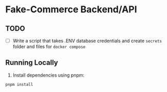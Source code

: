 # Fake-Commerce Backend/API

## TODO

- [ ] Write a script that takes .ENV database credentials and create `secrets` folder and files for `docker compose`

## Running Locally

1. Install dependencies using pnpm:

```sh
pnpm install
```
